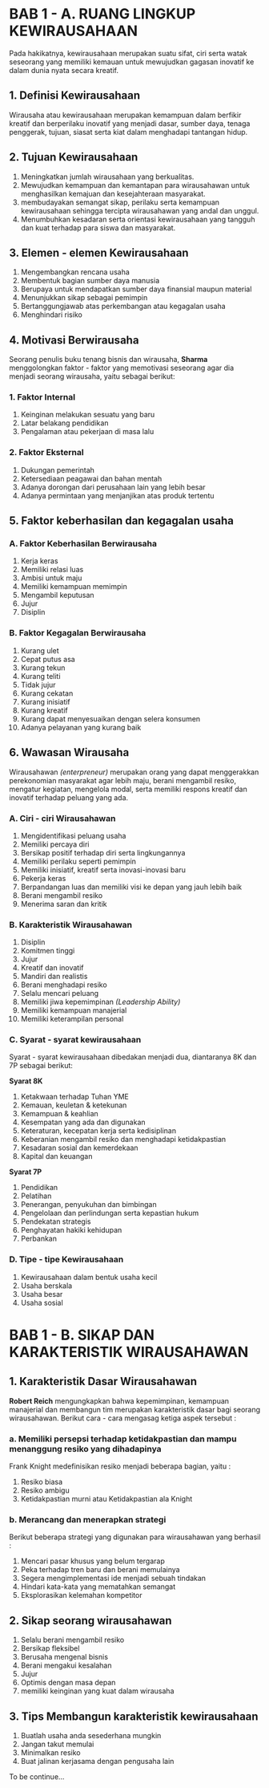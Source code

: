 # BAB 1 - A. RUANG LINGKUP KEWIRAUSAHAAN

Pada hakikatnya, kewirausahaan merupakan suatu sifat, ciri serta watak seseorang yang memiliki kemauan untuk mewujudkan gagasan inovatif ke dalam dunia nyata secara kreatif.

## 1. Definisi Kewirausahaan
Wirausaha atau kewirausahaan merupakan kemampuan dalam berfikir kreatif dan berperilaku inovatif yang menjadi dasar, sumber daya, tenaga penggerak, tujuan, siasat serta kiat dalam menghadapi tantangan hidup.

## 2. Tujuan Kewirausahaan
1. Meningkatkan jumlah wirausahaan yang berkualitas.
2. Mewujudkan kemampuan dan kemantapan para wirausahawan untuk menghasilkan kemajuan dan kesejahteraan masyarakat.
3. membudayakan semangat sikap, perilaku serta kemampuan kewirausahaan sehingga tercipta wirausahawan yang andal dan unggul.
4. Menumbuhkan kesadaran serta orientasi kewirausahaan yang tangguh dan kuat terhadap para siswa dan masyarakat.

## 3. Elemen - elemen Kewirausahaan
1. Mengembangkan rencana usaha
2. Membentuk bagian sumber daya manusia
3. Berupaya untuk mendapatkan sumber daya finansial maupun material
4. Menunjukkan sikap sebagai pemimpin
5. Bertanggungjawab atas perkembangan atau kegagalan usaha
6. Menghindari risiko

## 4. Motivasi Berwirausaha
Seorang penulis buku tenang bisnis dan wirausaha, **Sharma** menggolongkan faktor -  faktor yang memotivasi seseorang agar dia menjadi seorang wirausaha, yaitu sebagai berikut:

### 1. Faktor Internal
1. Keinginan melakukan sesuatu yang baru
2. Latar belakang pendidikan
3. Pengalaman atau pekerjaan di masa lalu
   
### 2. Faktor Eksternal
1. Dukungan pemerintah
2. Ketersediaan peagawai dan bahan mentah
3. Adanya dorongan dari perusahaan lain yang lebih besar
4. Adanya permintaan yang menjanjikan atas produk tertentu

## 5. Faktor keberhasilan dan kegagalan usaha
### A. Faktor Keberhasilan Berwirausaha
1. Kerja keras
2. Memiliki relasi luas
3. Ambisi untuk maju
4. Memiliki kemampuan memimpin
5. Mengambil keputusan
6. Jujur
7. Disiplin

### B. Faktor Kegagalan Berwirausaha
1. Kurang ulet
2. Cepat putus asa
3. Kurang tekun
4. Kurang teliti
5. Tidak jujur
6. Kurang cekatan
7. Kurang inisiatif
8. Kurang kreatif
9. Kurang dapat menyesuaikan dengan selera konsumen
10. Adanya pelayanan yang kurang baik

## 6. Wawasan Wirausaha
Wirausahawan _(enterpreneur)_ merupakan orang yang dapat menggerakkan perekonomian masyarakat agar lebih maju, berani mengambil resiko, mengatur kegiatan, mengelola modal, serta memiliki respons kreatif dan inovatif terhadap peluang yang ada.

### A. Ciri - ciri Wirausahawan
1. Mengidentifikasi peluang usaha
2. Memiliki percaya diri
3. Bersikap positif terhadap diri serta lingkungannya
4. Memiliki perilaku seperti pemimpin
5. Memiliki inisiatif, kreatif serta inovasi-inovasi baru
6. Pekerja keras
7. Berpandangan luas dan memiliki visi ke depan yang jauh lebih baik
8. Berani mengambil resiko
9. Menerima saran dan kritik

### B. Karakteristik Wirausahawan
1. Disiplin
2. Komitmen tinggi
3. Jujur
4. Kreatif dan inovatif
5. Mandiri dan realistis
6. Berani menghadapi resiko
7. Selalu mencari peluang
8. Memiliki jiwa kepemimpinan _(Leadership Ability)_
9. Memiliki kemampuan manajerial
10. Memiliki keterampilan personal

### C. Syarat - syarat kewirausahaan
Syarat - syarat kewirausahaan dibedakan menjadi dua, diantaranya 8K dan 7P sebagai berikut:

**Syarat 8K**
1. Ketakwaan terhadap Tuhan YME
2. Kemauan, keuletan & ketekunan
3. Kemampuan & keahlian
4. Kesempatan yang ada dan digunakan
5. Keteraturan, kecepatan kerja serta kedisiplinan
6. Keberanian mengambil resiko dan menghadapi ketidakpastian
7. Kesadaran sosial dan kemerdekaan
8. Kapital dan keuangan

**Syarat 7P**
1. Pendidikan
2. Pelatihan
3. Penerangan, penyukuhan dan bimbingan
4. Pengelolaan dan perlindungan serta kepastian hukum
5. Pendekatan strategis
6. Penghayatan hakiki kehidupan
7. Perbankan

### D. Tipe - tipe Kewirausahaan
1. Kewirausahaan dalam bentuk usaha kecil
2. Usaha berskala
3. Usaha besar
4. Usaha sosial

# BAB 1 - B. SIKAP DAN KARAKTERISTIK WIRAUSAHAWAN
## 1. Karakteristik Dasar Wirausahawan

**Robert Reich** mengungkapkan bahwa kepemimpinan, kemampuan manajerial dan membangun tim merupakan karakteristik dasar bagi seorang wirausahawan.
Berikut cara - cara mengasag ketiga aspek tersebut :

### a. Memiliki persepsi terhadap ketidakpastian dan mampu menanggung resiko yang dihadapinya
Frank Knight medefinisikan resiko menjadi beberapa bagian, yaitu  :
1. Resiko biasa
2. Resiko ambigu
3. Ketidakpastian murni atau Ketidakpastian ala Knight

### b. Merancang dan menerapkan strategi
Berikut beberapa strategi yang digunakan para wirausahawan yang berhasil :
1. Mencari pasar khusus yang belum tergarap
2. Peka terhadap tren baru dan berani memulainya
3. Segera mengimplementasi ide menjadi sebuah tindakan
4. Hindari kata-kata yang mematahkan semangat
5. Eksplorasikan kelemahan kompetitor

## 2. Sikap seorang wirausahawan
1. Selalu berani mengambil resiko
2. Bersikap fleksibel
3. Berusaha mengenal bisnis
4. Berani mengakui kesalahan
5. Jujur
6. Optimis dengan masa depan
7. memiliki keinginan yang kuat dalam wirausaha

## 3. Tips Membangun karakteristik kewirausahaan
1. Buatlah usaha anda sesederhana mungkin
2. Jangan takut memulai
3. Minimalkan resiko
4. Buat jalinan kerjasama dengan pengusaha lain

To be continue...

